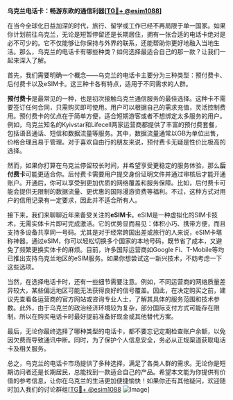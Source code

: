 **乌克兰电话卡：畅游东欧的通信利器[[TG💪+ @esim1088](https://t.me/s/esim1088)]**

在当今全球化日益加深的时代，旅行、留学或工作已经不再局限于单一国家。如果你计划前往乌克兰，无论是短暂停留还是长期居住，拥有一张合适的电话卡绝对是必不可少的。它不仅能够让你保持与外界的联系，还能帮助你更好地融入当地生活。那么，乌克兰的电话卡有哪些种类？如何选择最适合自己的那一款？让我们一起来深入了解。

首先，我们需要明确一个概念——乌克兰的电话卡主要分为三种类型：预付费卡、后付费卡以及eSIM卡。这三种卡各有特点，适用于不同需求的人群。

**预付费卡**是最常见的一种，也是初次接触乌克兰通信服务的最佳选择。这种卡不需要签订任何合同，只需购买即可使用。用户可以根据自己的需求充值，灵活控制费用。预付费卡的优点在于简单方便，适合短期游客或者不想绑定太多服务的用户。例如，乌克兰知名的Kyivstar和Lifecell两家运营商都提供了丰富的预付费套餐，包括语音通话、短信和数据流量等服务。其中，数据流量通常以GB为单位出售，价格合理且易于管理。对于喜欢自由行的朋友来说，预付费卡无疑是性价比极高的选择。

然而，如果你打算在乌克兰停留较长时间，并希望享受更稳定的服务体验，那么**后付费卡**可能更适合你。后付费卡需要用户提交身份证明文件并通过审核后才能开通账户。开通后，你可以享受到更加优质的网络覆盖和服务保障。比如，后付费卡可能会提供无限制的数据流量、更优惠的国际漫游资费等福利。不过，这种方式对用户的信用记录有一定要求，因此并不适合所有人。

接下来，我们来聊聊近年来备受关注的**eSIM卡**。eSIM是一种虚拟化的SIM卡技术，无需实体卡片即可完成激活。它的优势显而易见：体积小巧、携带方便，而且支持多设备共享同一号码。尤其是对于经常跨国出差或旅行的人来说，eSIM卡堪称神器。通过eSIM，你可以轻松切换多个国家的本地号码，既节省了成本，又避免了频繁更换实体卡的麻烦。目前，许多国际运营商如Google Fi、T-Mobile等均已推出支持乌克兰地区的eSIM服务。如果你想尝试这一新兴技术，不妨考虑一下这些选项。

当然，在选择电话卡时，还有一些细节需要注意。例如，不同运营商的网络质量差异较大，某些偏远地区可能无法获得良好的信号覆盖。因此，在决定购买之前，建议先查看各运营商的官方网站或咨询专业人士，了解其具体的服务范围和技术参数。此外，由于乌克兰的政治经济环境较为复杂，部分国际支付方式可能存在限制，所以在购买电话卡时最好提前准备好现金或其他替代方案。

最后，无论你最终选择了哪种类型的电话卡，都不要忘记定期检查账户余额，以免因欠费而导致通讯中断。同时，为了保护个人信息安全，务必从正规渠道获取电话卡及相关服务。

总之，乌克兰的电话卡市场提供了多种选择，满足了各类人群的需求。无论你是短期访问者还是长期居民，总能找到一款适合自己的产品。希望本文能为你提供有价值的参考信息，让你在乌克兰的生活更加便捷愉快！如果你还有其他疑问，欢迎随时加入我们的讨论群组[[TG💪+ @esim1088](https://t.me/s/esim1088) ![Image](https://i.postimg.cc/4NQfJmqS/Snipaste-2025-05-13-00-14-12.png)]